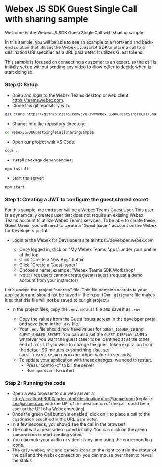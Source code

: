 # Webex JS SDK Guest Single Call with sharing sample

Welcome to the Webex JS SDK Guest Single Call with sharing sample

In this sample, you will be able to see an example of a front-end and back-end solution that utilizes the Webex Javascript SDK to place a call to a destination URI specified as a URL parameter. It utilizes Guest tokens. 

This sample is focused on connecting a customer to an expert, so the call is initially set up without sending any video to allow caller to decide when to start doing so.


### Step 0: Setup

- Open and login to the Webex Teams desktop or web client <https://teams.webex.com>.
- Clone this git repository with:

```bash
git clone https://github.cisco.com/gve-sw/WebexJSSDKGuestSingleCallSharingSample.git
```

- Change into the repository directory:

```bash
cd WebexJSSDKGuestSingleCallSharingSample
```

- Open our project with VS Code:

```bash
code .
```

- Install package dependencies:

```bash
npm install
```

- Start the server:

```bash
npm start
```
 
### Step 1: Creating a JWT to configure the guest shared secret

For this sample, the end user will be a Webex Teams Guest User.
This user is a dynamically created user that does not require an existing Webex Teams account to utilize Webex Teams services.
To be able to create these Guest Users, you will need to create a "Guest Issuer" account on the Webex for Developers portal.

- Login to the Webex for Developers site at <https://developer.webex.com>

  - Once logged in, click on "My Webex Teams Apps" under your profile at the top
  - Click "Create a New App" button
  - Click "Create a Guest Issuer"
  - Choose a name, example: "Webex Teams SDK Workshop"
  - Note: Free users cannot create guest issuers (request a demo account from your instructor)

Let's update the project "secrets" file.
This file contains secrets to your application and should not be saved in the repo.
(Our `.gitignore` file makes it so that this file will not be saved to our git project.)

- In the project files, copy the `.env.default` file and save it as `.env`

  - Copy the values from the Guest Issuer screen in the developer portal and save them in the `.env` file.
  - Your `.env` file should now have values for `GUEST_ISSUER_ID` and `GUEST_SHARED_SECRET`. You can also set the `GUEST_DISPLAY_NAME`to whatever you want the guest caller to be identified at at the other end of a call. If you wish to change the guest token expiration from the default 90 minutes to something else, set `GUEST_TOKEN_EXPIRATION` to the proper value (in seconds)
  - To update your application with these changes, we need to restart.
    - Press "control-c" to kill the server
    - Run `npm start` to restart


### Step 2: Running the code

  - Open a web browser to our web server at <http://localhost:3000/index.html?destination=foo@acme.com> (replace foo@acme.com with the URI of the destination of the call, could be a user or the URI of a Webex meeting)
  - Once the green Call button is enabled, click on it to place a call to the destination specified in the URL parameter. 
  - In a few seconds, you should see the call in the browser!
  - The call will appear video muted initially. You can click on the green camera icon to start sending video. 
  - You can mute your audio or video at any time using the corresponding icons.
  - The gray webex, mic and camera icons on the right contain the status of the call and the webex connection, you can mouse over them to reveal the status

